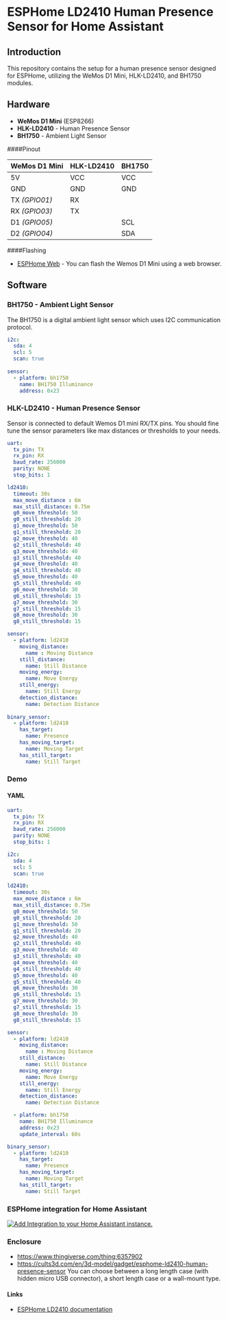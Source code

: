 
# ESPHome LD2410 Human Presence Sensor for Home Assistant
## Introduction
This repository contains the setup for a human presence sensor designed for ESPHome, utilizing the WeMos D1 Mini, HLK-LD2410, and BH1750 modules.

## Hardware
+ **WeMos D1 Mini** (ESP8266)
+ **HLK-LD2410** -  Human Presence Sensor
+ **BH1750** - Ambient Light Sensor

####Pinout

WeMos D1 Mini |  HLK-LD2410 | BH1750
------------- | ----------- | ------
5V            | VCC         | VCC
GND           | GND         | GND
TX *(GPIO01)* | RX          | 
RX *(GPIO03)* | TX          | 
D1 *(GPIO05)* |             | SCL 
D2 *(GPIO04)* |             | SDA 

####Flashing
- [ESPHome Web](https://web.esphome.io/) - You can flash the Wemos D1 Mini using a web browser.




## Software
### BH1750 - Ambient Light Sensor
The BH1750 is a digital ambient light sensor which uses I2C communication protocol.
``` yaml
i2c:
  sda: 4
  scl: 5
  scan: true
  
sensor:
  - platform: bh1750
    name: BH1750 Illuminance
    address: 0x23
```
### HLK-LD2410 - Human Presence Sensor
Sensor is connected to default Wemos D1 mini RX/TX pins. You should fine tune the sensor parameters like max distances or thresholds to your needs.
``` yaml
uart:
  tx_pin: TX
  rx_pin: RX
  baud_rate: 256000
  parity: NONE
  stop_bits: 1

ld2410:
  timeout: 30s
  max_move_distance : 6m
  max_still_distance: 0.75m
  g0_move_threshold: 50
  g0_still_threshold: 20
  g1_move_threshold: 50
  g1_still_threshold: 20
  g2_move_threshold: 40
  g2_still_threshold: 40
  g3_move_threshold: 40
  g3_still_threshold: 40
  g4_move_threshold: 40
  g4_still_threshold: 40
  g5_move_threshold: 40
  g5_still_threshold: 40
  g6_move_threshold: 30
  g6_still_threshold: 15
  g7_move_threshold: 30
  g7_still_threshold: 15
  g8_move_threshold: 30
  g8_still_threshold: 15

sensor:
  - platform: ld2410
    moving_distance:
      name : Moving Distance
    still_distance:
      name: Still Distance
    moving_energy:
      name: Move Energy
    still_energy:
      name: Still Energy
    detection_distance:
      name: Detection Distance
	  
binary_sensor:
  - platform: ld2410
    has_target:
      name: Presence
    has_moving_target:
      name: Moving Target
    has_still_target:
      name: Still Target
```

### Demo
#### YAML
``` yaml
uart:
  tx_pin: TX
  rx_pin: RX
  baud_rate: 256000
  parity: NONE
  stop_bits: 1

i2c:
  sda: 4
  scl: 5
  scan: true

ld2410:
  timeout: 30s
  max_move_distance : 6m
  max_still_distance: 0.75m
  g0_move_threshold: 50
  g0_still_threshold: 20
  g1_move_threshold: 50
  g1_still_threshold: 20
  g2_move_threshold: 40
  g2_still_threshold: 40
  g3_move_threshold: 40
  g3_still_threshold: 40
  g4_move_threshold: 40
  g4_still_threshold: 40
  g5_move_threshold: 40
  g5_still_threshold: 40
  g6_move_threshold: 30
  g6_still_threshold: 15
  g7_move_threshold: 30
  g7_still_threshold: 15
  g8_move_threshold: 30
  g8_still_threshold: 15

sensor:
  - platform: ld2410
    moving_distance:
      name : Moving Distance
    still_distance:
      name: Still Distance
    moving_energy:
      name: Move Energy
    still_energy:
      name: Still Energy
    detection_distance:
      name: Detection Distance

  - platform: bh1750
    name: BH1750 Illuminance
    address: 0x23
    update_interval: 60s

binary_sensor:
  - platform: ld2410
    has_target:
      name: Presence
    has_moving_target:
      name: Moving Target
    has_still_target:
      name: Still Target
```

### ESPHome integration for Home Assistant 
[![Add Integration to your Home Assistant
instance.](https://my.home-assistant.io/badges/config_flow_start.svg)](https://my.home-assistant.io/redirect/config_flow_start/?domain=esphome)

### Enclosure
- https://www.thingiverse.com/thing:6357902
- https://cults3d.com/en/3d-model/gadget/esphome-ld2410-human-presence-sensor
You can choose between a long length case (with hidden micro USB connector), a short length case or a wall-mount type.

#### Links
- [ESPHome LD2410 documentation](https://esphome.io/components/sensor/ld2410.html)